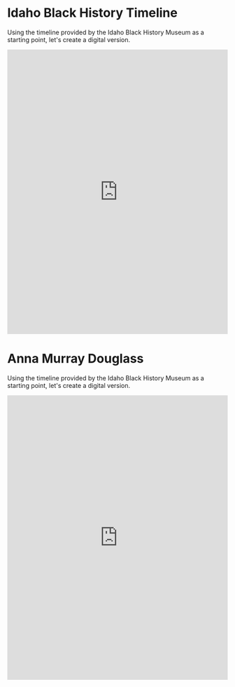 # Idaho Black History Timeline #

Using the timeline provided by the Idaho Black History Museum as a starting point, let's create a digital version.

<iframe src='https://cdn.knightlab.com/libs/timeline3/latest/embed/index.html?source=1DgTiu9gBV06rSPG-5Jj6HKhrMnC2Odtmtx-iT2PT-LI&font=Default&lang=en&initial_zoom=2&height=650' width='100%' height='650' webkitallowfullscreen mozallowfullscreen allowfullscreen frameborder='0'></iframe>


# Anna Murray Douglass  #

Using the timeline provided by the Idaho Black History Museum as a starting point, let's create a digital version.

<iframe src='https://cdn.knightlab.com/libs/timeline3/latest/embed/index.html?source=1FRDlNRmtUJFj0g72IzOM-9AiC5QJcIXEkQHzaikqyRc&font=Default&lang=en&initial_zoom=2&height=650' width='100%' height='650' webkitallowfullscreen mozallowfullscreen allowfullscreen frameborder='0'></iframe>


